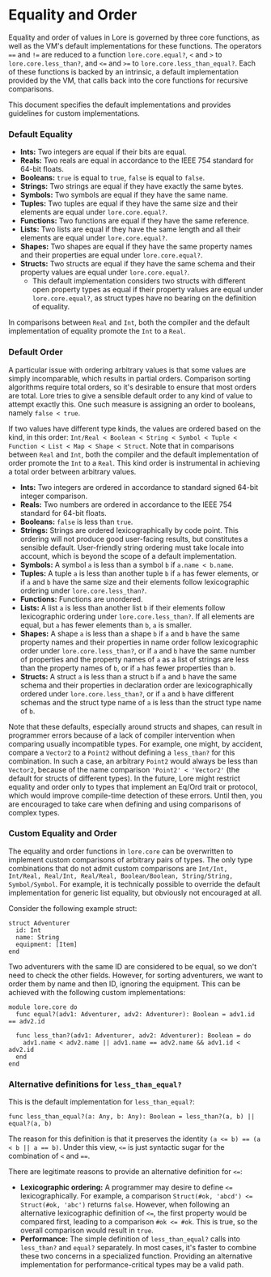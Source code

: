 # Equality and Order
 
Equality and order of values in Lore is governed by three core functions, as well as the VM's default implementations for these functions. The operators `==` and `!=` are reduced to a function `lore.core.equal?`, `<` and `>` to `lore.core.less_than?`, and `<=` and `>=` to `lore.core.less_than_equal?`. Each of these functions is backed by an intrinsic, a default implementation provided by the VM, that calls back into the core functions for recursive comparisons.

This document specifies the default implementations and provides guidelines for custom implementations.



### Default Equality

- **Ints:** Two integers are equal if their bits are equal.
- **Reals:** Two reals are equal in accordance to the IEEE 754 standard for 64-bit floats.
- **Booleans:** `true` is equal to `true`, `false` is equal to `false`.
- **Strings:** Two strings are equal if they have exactly the same bytes.
- **Symbols:** Two symbols are equal if they have the same name.
- **Tuples:** Two tuples are equal if they have the same size and their elements are equal under `lore.core.equal?`.
- **Functions:** Two functions are equal if they have the same reference.
- **Lists:** Two lists are equal if they have the same length and all their elements are equal under `lore.core.equal?`.
- **Shapes:** Two shapes are equal if they have the same property names and their properties are equal under `lore.core.equal?`.
- **Structs:** Two structs are equal if they have the same schema and their property values are equal under `lore.core.equal?`.
  - This default implementation considers two structs with different open property types as equal if their property values are equal under `lore.core.equal?`, as struct types have no bearing on the definition of equality.

In comparisons between `Real` and `Int`, both the compiler and the default implementation of equality promote the `Int` to a `Real`.



### Default Order

A particular issue with ordering arbitrary values is that some values are simply incomparable, which results in partial orders. Comparison sorting algorithms require total orders, so it's desirable to ensure that most orders are total. Lore tries to give a sensible default order to any kind of value to attempt exactly this. One such measure is assigning an order to booleans, namely `false < true`.

If two values have different type kinds, the values are ordered based on the kind, in this order: `Int/Real < Boolean < String < Symbol < Tuple < Function < List < Map < Shape < Struct`. Note that in comparisons between `Real` and `Int`, both the compiler and the default implementation of order promote the `Int` to a `Real`. This kind order is instrumental in achieving a total order between arbitrary values.

- **Ints:** Two integers are ordered in accordance to standard signed 64-bit integer comparison.
- **Reals:** Two numbers are ordered in accordance to the IEEE 754 standard for 64-bit floats.
- **Booleans:** `false` is less than `true`.
- **Strings:** Strings are ordered lexicographically by code point. This ordering will not produce good user-facing results, but constitutes a sensible default. User-friendly string ordering must take locale into account, which is beyond the scope of a default implementation.
- **Symbols:** A symbol `a` is less than a symbol `b` if `a.name < b.name`.
- **Tuples:** A tuple `a` is less than another tuple `b` if `a` has fewer elements, or if `a` and `b` have the same size and their elements follow lexicographic ordering under `lore.core.less_than?`.
- **Functions:** Functions are unordered.
- **Lists:** A list `a` is less than another list `b` if their elements follow lexicographic ordering under `lore.core.less_than?`. If all elements are equal, but `a` has fewer elements than `b`, `a` is smaller.
- **Shapes:** A shape `a` is less than a shape `b` if `a` and `b` have the same property names and their properties in name order follow lexicographic order under `lore.core.less_than?`, or if `a` and `b` have the same number of properties and the property names of `a` as a list of strings are less than the property names of `b`, or if `a` has fewer properties than `b`.
- **Structs:** A struct `a` is less than a struct `b` if `a` and `b` have the same schema and their properties in declaration order are lexicographically ordered under `lore.core.less_than?`, or if `a` and `b` have different schemas and the struct type name of `a` is less than the struct type name of `b`.

Note that these defaults, especially around structs and shapes, can result in programmer errors because of a lack of compiler intervention when comparing usually incompatible types. For example, one might, by accident, compare a `Vector2` to a `Point2` without defining a `less_than?` for this combination. In such a case, an arbitrary `Point2` would always be less than `Vector2`, because of the name comparison `'Point2' < 'Vector2'` (the default for structs of different types). In the future, Lore might restrict equality and order only to types that implement an Eq/Ord trait or protocol, which would improve compile-time detection of these errors. Until then, you are encouraged to take care when defining and using comparisons of complex types.



### Custom Equality and Order

The equality and order functions in `lore.core` can be overwritten to implement custom comparisons of arbitrary pairs of types. The only type combinations that do not admit custom comparisons are `Int/Int, Int/Real, Real/Int, Real/Real, Boolean/Boolean, String/String, Symbol/Symbol`. For example, it is technically possible to override the default implementation for generic list equality, but obviously not encouraged at all.

Consider the following example struct:

```
struct Adventurer
  id: Int
  name: String
  equipment: [Item]
end
```

Two adventurers with the same ID are considered to be equal, so we don't need to check the other fields. However, for sorting adventurers, we want to order them by name and then ID, ignoring the equipment. This can be achieved with the following custom implementations:

```
module lore.core do
  func equal?(adv1: Adventurer, adv2: Adventurer): Boolean = adv1.id == adv2.id

  func less_than?(adv1: Adventurer, adv2: Adventurer): Boolean = do
    adv1.name < adv2.name || adv1.name == adv2.name && adv1.id < adv2.id
  end
end
```



### Alternative definitions for `less_than_equal?`

This is the default implementation for `less_than_equal?`: 

```
func less_than_equal?(a: Any, b: Any): Boolean = less_than?(a, b) || equal?(a, b)
```

The reason for this definition is that it preserves the identity `(a <= b) == (a < b || a == b)`. Under this view, `<=` is just syntactic sugar for the combination of `<` and `==`. 

There are legitimate reasons to provide an alternative definition for `<=`:

- **Lexicographic ordering:** A programmer may desire to define `<=` lexicographically. For example, a comparison `Struct(#ok, 'abcd') <= Struct(#ok, 'abc')` returns `false`. However, when following an alternative lexicographic definition of `<=`, the first property would be compared first, leading to a comparison `#ok <= #ok`. This is true, so the overall comparison would result in `true`. 
- **Performance:** The simple definition of `less_than_equal?` calls into `less_than?` and `equal?` separately. In most cases, it's faster to combine these two concerns in a specialized function. Providing an alternative implementation for performance-critical types may be a valid path.
